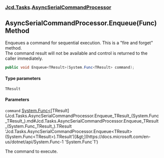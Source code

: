### [Jcd.Tasks](Jcd.Tasks.md 'Jcd.Tasks').[AsyncSerialCommandProcessor](Jcd.Tasks.AsyncSerialCommandProcessor.md 'Jcd.Tasks.AsyncSerialCommandProcessor')

## AsyncSerialCommandProcessor.Enqueue<TResult>(Func<TResult>) Method

Enqueues a command for sequential execution. This is a "fire and forget" method.  
The command result will not be available and control is returned to the caller immediately.

```csharp
public void Enqueue<TResult>(System.Func<TResult> command);
```
#### Type parameters

<a name='Jcd.Tasks.AsyncSerialCommandProcessor.Enqueue_TResult_(System.Func_TResult_).TResult'></a>

`TResult`
#### Parameters

<a name='Jcd.Tasks.AsyncSerialCommandProcessor.Enqueue_TResult_(System.Func_TResult_).command'></a>

`command` [System.Func&lt;](https://docs.microsoft.com/en-us/dotnet/api/System.Func-1 'System.Func`1')[TResult](Jcd.Tasks.AsyncSerialCommandProcessor.Enqueue_TResult_(System.Func_TResult_).md#Jcd.Tasks.AsyncSerialCommandProcessor.Enqueue_TResult_(System.Func_TResult_).TResult 'Jcd.Tasks.AsyncSerialCommandProcessor.Enqueue<TResult>(System.Func<TResult>).TResult')[&gt;](https://docs.microsoft.com/en-us/dotnet/api/System.Func-1 'System.Func`1')

The command to execute.